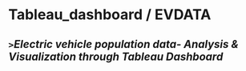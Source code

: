 # Tableau_dashboard / EVDATA

`>`_Electric vehicle population data- Analysis &amp; Visualization through Tableau Dashboard_ 
---


